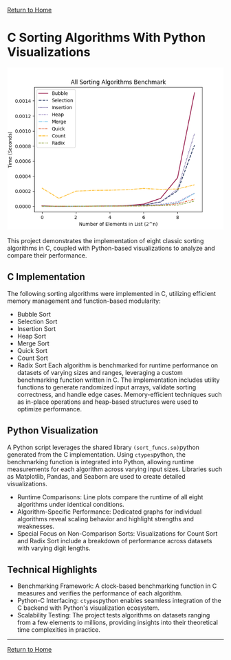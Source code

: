 [Return to Home](https://04mscott.github.io/)

# C Sorting Algorithms With Python Visualizations

![All sort funcs bm](https://raw.githubusercontent.com/04mscott/Sorting-Functions-C-/refs/heads/main/assets/img/All%20(10).png)

This project demonstrates the implementation of eight classic sorting algorithms in C, coupled with Python-based visualizations to analyze and compare their performance.

## C Implementation
The following sorting algorithms were implemented in C, utilizing efficient memory management and function-based modularity:
+ Bubble Sort
+ Selection Sort
+ Insertion Sort
+ Heap Sort
+ Merge Sort
+ Quick Sort
+ Count Sort
+ Radix Sort
Each algorithm is benchmarked for runtime performance on datasets of varying sizes and ranges, leveraging a custom benchmarking function written in C. The implementation includes utility functions to generate randomized input arrays, validate sorting correctness, and handle edge cases. Memory-efficient techniques such as in-place operations and heap-based structures were used to optimize performance.

## Python Visualization
A Python script leverages the shared library ```(sort_funcs.so)```python generated from the C implementation. Using ```ctypes```python, the benchmarking function is integrated into Python, allowing runtime measurements for each algorithm across varying input sizes. Libraries such as Matplotlib, Pandas, and Seaborn are used to create detailed visualizations.
+ Runtime Comparisons: Line plots compare the runtime of all eight algorithms under identical conditions.
+ Algorithm-Specific Performance: Dedicated graphs for individual algorithms reveal scaling behavior and highlight strengths and weaknesses.
+ Special Focus on Non-Comparison Sorts: Visualizations for Count Sort and Radix Sort include a breakdown of performance across datasets with varying digit lengths.
## Technical Highlights
+ Benchmarking Framework: A clock-based benchmarking function in C measures and verifies the performance of each algorithm.
+ Python-C Interfacing: ```ctypes```python enables seamless integration of the C backend with Python's visualization ecosystem.
+ Scalability Testing: The project tests algorithms on datasets ranging from a few elements to millions, providing insights into their theoretical time complexities in practice.

---
[Return to Home](https://04mscott.github.io/)
